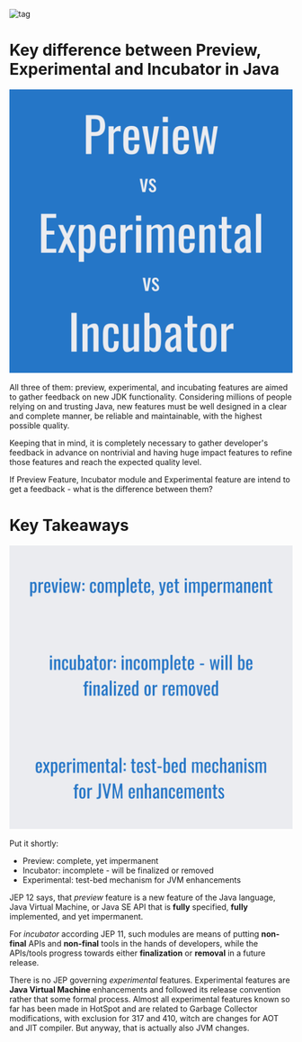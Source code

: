 ![tag](https://img.shields.io/badge/article-Instagram-red.svg)
# Key difference between Preview, Experimental and Incubator in Java
![](./Incubator_Preview_Experimental/1.png)
<div component="text-block">
All three of them: preview, experimental, and incubating features are aimed to gather feedback on new JDK functionality. 
Considering millions of people relying on and trusting Java, new features must be well designed in a clear and complete manner, 
be reliable and maintainable, with the highest possible quality.  

Keeping that in mind, it is completely necessary to gather developer's feedback in advance on nontrivial and having huge impact features
to refine those features and reach the expected quality level.  

If Preview Feature, Incubator module and Experimental feature are intend to get a feedback - what is the difference between them?
</div>

# Key Takeaways 
![](./Incubator_Preview_Experimental/2.png)  
<div component="text-block">
  
Put it shortly:
- Preview: complete, yet impermanent
- Incubator: incomplete - will be finalized or removed
- Experimental: test-bed mechanism for JVM enhancements  

JEP 12 says, that _preview_ feature is a new feature of the Java language, Java Virtual Machine, 
or Java SE API that is **fully** specified, **fully** implemented, and yet impermanent.

For _incubator_ according JEP 11, such modules are means of putting **non-final** APIs and **non-final** tools in the hands of developers, 
while the APIs/tools progress towards either **finalization** or **removal** in a future release.  

There is no JEP governing _experimental_ features. Experimental features are **Java Virtual Machine** enhancements and followed its release
convention rather that some formal process. Almost all experimental features known so far has been made in HotSpot 
and are related to Garbage Collector modifications, with exclusion for 317 and 410, witch are changes for AOT and JIT compiler.
But anyway, that is actually also JVM changes.  

</div>
